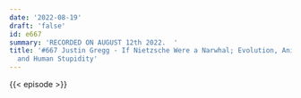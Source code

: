```yaml
---
date: '2022-08-19'
draft: 'false'
id: e667
summary: 'RECORDED ON AUGUST 12th 2022.  '
title: '#667 Justin Gregg - If Nietzsche Were a Narwhal; Evolution, Animal Intelligence,
  and Human Stupidity'
---
```

{{< episode >}}
